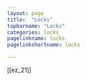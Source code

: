 ```yaml
---
layout: page
title:  "Locks"
topbarname: "Locks"
categories: locks
pagelinkname: locks
pagelinkshortname: locks

---
```


[[ez_21]]